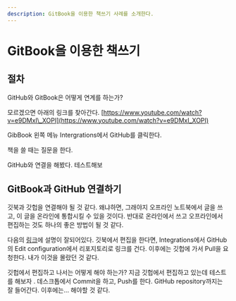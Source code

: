 ```yaml
---
description: GitBook을 이용한 책쓰기 사례를 소개한다.
---
```


# GitBook을 이용한 책쓰기

## 절차

GitHub와 GitBook은 어떻게 연계를 하는가?

모르겠으면 아래의 링크를 찾아간다. [https://www.youtube.com/watch?v=e9DMxI\_XOPI](https://www.youtube.com/watch?v=e9DMxI_XOPI)

GibBook 왼쪽 메뉴 Intergrations에서 GitHub를 클릭한다.

책을 쓸 때는 질문을 한다.

GitHub와 연결을 해봤다. 테스트해보

## GitBook과 GitHub 연결하기

깃북과 갓헙을 연결해야 될 것 같다. 왜냐하면, 그래야지 오프라인 노트북에서 글을 쓰고, 이 글을 온라인에 통합시킬 수 있을 것이다. 반대로 온라인에서 쓰고 오프라인에서 편집하는 것도 하나의 좋은 방법이 될 것 같다.

다음의 [링크](https://docs.gitbook.com/integrations/github)에 설명이 잘되어있다. 깃북에서 편집을 한다면, Integrations에서 GitHub의 Edit configuration에서 리포지토리로 링크를 건다. 이후에는 깃헙에 가서 Pull을 요청한다. 내가 이것을 몰랐던 것 같다.

깃헙에서 편집하고 나서는 어떻게 해야 하는가? 지금 깃헙에서 편집하고 있는데 테스트를 해보자 . 데스크톱에서 Commit을 하고, Push를 한다. GitHub repository까지는 잘 들어간다. 이후에는... 해야할 것 같다.







